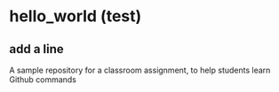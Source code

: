 # hello_world (test)

## add a line

A sample repository for a classroom assignment, to help students learn Github commands

